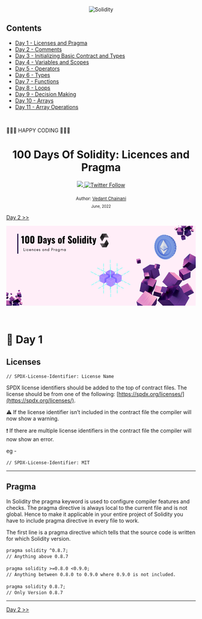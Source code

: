<div align="center">

<img src="https://img.shields.io/static/v1?label=solidity&message=v0.8.7&color=2ea44f&logo=solidity" alt="Solidity">

</div>

## Contents

- [Day 1 - Licenses and Pragma](./Day%20001%20-%20Licenses%20and%20Pragma/readme.md)
- [Day 2 - Comments](./Day%20002%20-%20Comments/readme.md)
- [Day 3 - Initializing Basic Contract and Types](./Day%20003%20-%20Initializing%20Basic%20Contract%20and%20Types/readme.md)
- [Day 4 - Variables and Scopes](./Day%20004%20-%20Variables%20and%20Scopes/readme.md)
- [Day 5 - Operators](./Day%20005%20-%20Operators/readme.md)
- [Day 6 - Types](./Day%20006%20-%20Types/readme.md)
- [Day 7 - Functions](./Day%20007%20-%20Functions/readme.md)
- [Day 8 - Loops](./Day%20008%20-%20Loops/readme.md)
- [Day 9 - Decision Making](./Day%20009%20-%20Decision%20Making/readme.md)
- [Day 10 - Arrays](./Day%20010%20-%20Arrays/readme.md)
- [Day 11 - Array Operations](./Day%20011%20-%20Array%20Operations/readme.md)

<br>

🧡🧡🧡 HAPPY CODING 🧡🧡🧡

<div align="center">
  <h1> 100 Days Of Solidity: Licences and Pragma</h1>
  <a class="header-badge" target="_blank" href="https://dev.to/envoy_">
  <img src="https://img.shields.io/badge/dev.to-0A0A0A?style=for-the-badge&logo=devdotto&logoColor=white">
  </a>
  <a class="header-badge" target="_blank" href="https://twitter.com/Envoy_1084">
  <img alt="Twitter Follow" src="https://img.shields.io/twitter/follow/Envoy_1084?style=social">
  </a>

<sub>Author:
<a href="https://dev.to/envoy_" target="_blank">Vedant Chainani</a><br>
<small> June, 2022</small>
</sub>
</div>

[Day 2 >>](./Day%20002%20-%20Comments/readme.md)

![Day 1](./Day%20001%20-%20Licenses%20and%20Pragma/cover.png)

<br>

# 📔 Day 1

## Licenses

```solidity
// SPDX-License-Identifier: License Name
```

SPDX license identifiers should be added to the top of contract files.
The license should be from one of the following: [https://spdx.org/licenses/](https://spdx.org/licenses/).

⚠️ If the license identifier isn’t included in the contract file the compiler will now show a warning.

❗ If there are multiple license identifiers in the contract file the compiler will now show an error.

eg -

```solidity
// SPDX-License-Identifier: MIT
```

---

## Pragma

In Solidity the pragma keyword is used to configure compiler features and checks. The pragma directive is always local to the current file and is not global. Hence to make it applicable in your entire project of Solidity you have to include pragma directive in every file to work.

The first line is a pragma directive which tells that the source code is written for which Solidity version.

```solidity
pragma solidity ^0.8.7;
// Anything above 0.8.7

pragma solidity >=0.8.0 <0.9.0;
// Anything between 0.8.0 to 0.9.0 where 0.9.0 is not included.

pragma solidity 0.8.7;
// Only Version 0.8.7
```

---


[Day 2 >>](./Day%20002%20-%20Comments/readme.md)
